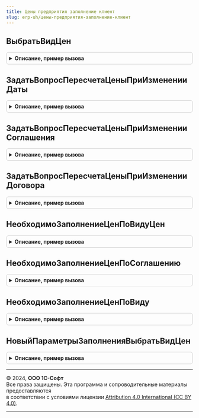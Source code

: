 ```yaml
---
title: Цены предприятия заполнение клиент
slug: erp-uh/цены-предприятия-заполнение-клиент
---
```



## ВыбратьВидЦен
<details style="margin: 1em 0; padding: 0.5em; border: 1px solid #ccc; border-radius: 6px;">

<summary style="font-weight: bold; cursor: pointer;">Описание, пример вызова</summary>

```bsl

// Процедура для выбора вида цен из единой формы выбора.
//
// Параметры:
//	ПараметрыЗаполнения - см. НовыйПараметрыЗаполненияВыбратьВидЦен
Процедура ВыбратьВидЦен(ПараметрыЗаполнения) Экспорт
```

Пример вызова
```bsl
ЦеныПредприятияЗаполнениеКлиент.ВыбратьВидЦен(ПараметрыЗаполнения) 
```
</details>

## ЗадатьВопросПересчетаЦеныПриИзмененииДаты
<details style="margin: 1em 0; padding: 0.5em; border: 1px solid #ccc; border-radius: 6px;">

<summary style="font-weight: bold; cursor: pointer;">Описание, пример вызова</summary>

```bsl

// Вопрос по пересчету цен при изменении даты документа.
//
// Параметры:
//	Документ - ДокументОбъект - для которого выполняются проверки
//	ОповещениеОРезультате - ОписаниеОповещения - оповещение о результате вопроса,
//			Ложь, если необходимые данные не заполнены или на вопрос пользователь ответил отрицательно.
//	ИмяТЧ -Строка - Имя табличной части, значение по-умолчанию "Товары".
//	ПроверитьСоглашение - Булево - признак необходимости проверки соглашение,
//	ТекстВопроса - Строка - текст вопроса.
//
Процедура ЗадатьВопросПересчетаЦеныПриИзмененииДаты( Экспорт
```

Пример вызова
```bsl
ЦеныПредприятияЗаполнениеКлиент.ЗадатьВопросПересчетаЦеныПриИзмененииДаты();
```
</details>

## ЗадатьВопросПересчетаЦеныПриИзмененииСоглашения
<details style="margin: 1em 0; padding: 0.5em; border: 1px solid #ccc; border-radius: 6px;">

<summary style="font-weight: bold; cursor: pointer;">Описание, пример вызова</summary>

```bsl

// Вопрос по пересчету цен при изменении соглашения.
//
// Параметры:
//	Документ - ДокументОбъект - для которого выполняются проверки
//	ОповещениеОРезультате - ОписаниеОповещения - оповещение о результате вопроса,
//			Ложь, если необходимые данные не заполнены или на вопрос пользователь ответил отрицательно.
//	ИмяТЧ -Строка - Имя табличной части, значение по-умолчанию "Товары".
//
//
Процедура ЗадатьВопросПересчетаЦеныПриИзмененииСоглашения(Документ, ОповещениеОРезультате, ИмяТЧ="Товары") Экспорт
```

Пример вызова
```bsl
ЦеныПредприятияЗаполнениеКлиент.ЗадатьВопросПересчетаЦеныПриИзмененииСоглашения(Документ, ОповещениеОРезультате, ИмяТЧ);
```
</details>

## ЗадатьВопросПересчетаЦеныПриИзмененииДоговора
<details style="margin: 1em 0; padding: 0.5em; border: 1px solid #ccc; border-radius: 6px;">

<summary style="font-weight: bold; cursor: pointer;">Описание, пример вызова</summary>

```bsl

// Вопрос по пересчету цен при изменении договора.
//
// Параметры:
//	Документ - ДокументОбъект - для которого выполняются проверки
//	ОповещениеОРезультате - ОписаниеОповещения - оповещение о результате вопроса,
//			Ложь, если необходимые данные не заполнены или на вопрос пользователь ответил отрицательно.
//	ИмяТЧ -Строка - Имя табличной части, значение по-умолчанию "Товары".
//
//
Процедура ЗадатьВопросПересчетаЦеныПриИзмененииДоговора(Документ, ОповещениеОРезультате, ИмяТЧ="Товары") Экспорт
```

Пример вызова
```bsl
ЦеныПредприятияЗаполнениеКлиент.ЗадатьВопросПересчетаЦеныПриИзмененииДоговора(Документ, ОповещениеОРезультате, ИмяТЧ);
```
</details>

## НеобходимоЗаполнениеЦенПоВидуЦен
<details style="margin: 1em 0; padding: 0.5em; border: 1px solid #ccc; border-radius: 6px;">

<summary style="font-weight: bold; cursor: pointer;">Описание, пример вызова</summary>

```bsl


// Проверяет заполненность реквизитов, необходимых для заполнения цен в документе по виду цен.
//
// Параметры:
//   Документ                    - ДокументОбъект - объект, для которого выполняются проверки.
//   ИмяТабличнойЧасти           - Строка - имя табличной части, в которой необходимо осуществить проверку.
//   ПредставлениеТабличнойЧасти - Строка - представление табличной части для информирования пользователя.
//
// Возвращаемое значение:
//   Булево - Ложь, если необходимые данные не заполнены.
//
Функция НеобходимоЗаполнениеЦенПоВидуЦен(Документ, ИмяТабличнойЧасти, ПредставлениеТабличнойЧасти) Экспорт
```

Пример вызова
```bsl
Результат = ЦеныПредприятияЗаполнениеКлиент.НеобходимоЗаполнениеЦенПоВидуЦен(Документ, ИмяТабличнойЧасти, ПредставлениеТабличнойЧасти) 
```
</details>

## НеобходимоЗаполнениеЦенПоСоглашению
<details style="margin: 1em 0; padding: 0.5em; border: 1px solid #ccc; border-radius: 6px;">

<summary style="font-weight: bold; cursor: pointer;">Описание, пример вызова</summary>

```bsl

// Проверяет заполненность реквизитов, необходимых для заполнения цен в документе по соглашению с клиентом.
//
// Параметры:
//	Документ                    - ДокументОбъект - объект, для которого выполняются проверки
//	ИмяТабличнойЧасти           - Строка - имя табличной части, в которой необходимо осуществить проверку
//	ПредставлениеТабличнойЧасти - Строка - представление табличной части для информирования пользователя.
//
// Возвращаемое значение:
//	Булево - Ложь, если необходимые данные не заполнены.
//
Функция НеобходимоЗаполнениеЦенПоСоглашению(Документ, ИмяТабличнойЧасти, ПредставлениеТабличнойЧасти) Экспорт
```

Пример вызова
```bsl
Результат = ЦеныПредприятияЗаполнениеКлиент.НеобходимоЗаполнениеЦенПоСоглашению(Документ, ИмяТабличнойЧасти, ПредставлениеТабличнойЧасти) 
```
</details>

## НеобходимоЗаполнениеЦенПоВиду
<details style="margin: 1em 0; padding: 0.5em; border: 1px solid #ccc; border-radius: 6px;">

<summary style="font-weight: bold; cursor: pointer;">Описание, пример вызова</summary>

```bsl

// Проверяет заполненность реквизитов, необходимых для заполнения цен в документе по договору с комиссионером.
//
// Параметры:
//	Документ            - ДанныеФормыСтруктура - объект, для которого выполняются проверки
//	ПараметрыЗаполнения - см. ЦеныПредприятияЗаполнениеСервер.НовыйПараметрыПроверкиВидаЦенДоговора
//
// Возвращаемое значение:
//	Булево - Ложь, если необходимые данные не заполнены.
//
Функция НеобходимоЗаполнениеЦенПоВиду(Документ, ПараметрыЗаполнения) Экспорт
```

Пример вызова
```bsl
Результат = ЦеныПредприятияЗаполнениеКлиент.НеобходимоЗаполнениеЦенПоВиду(Документ, ПараметрыЗаполнения) 
```
</details>

## НовыйПараметрыЗаполненияВыбратьВидЦен
<details style="margin: 1em 0; padding: 0.5em; border: 1px solid #ccc; border-radius: 6px;">

<summary style="font-weight: bold; cursor: pointer;">Описание, пример вызова</summary>

```bsl

// Конструктор параметров метода ВыбратьВидЦен.
//
// Возвращаемое значение:
//	Структура - Полный перечень возможных параметров,некоторые могут быть необязательными к заполнению:
//		* ОписаниеОповещения - ОписаниеОповещения,Неопределено - оповещение, которое должно быть обработано после выбора вида цен
//		* ЦенаВключаетНДС 							- Булево, Неопределено - отбор при выборе цены
//		* ИспользоватьПриПродаже 					- Булево, Неопределено - отбор при выборе цены
//		* ИспользоватьПриПередачеМеждуОрганизациями - Булево, Неопределено - отбор при выборе цены
//		* ВладелецИндивидуальногоВидаЦен			- СправочникСсылка.СоглашенияСКлиентами,СправочникСсылка.Партнеры,СправочникСсылка.ФорматыМагазинов,СправочникСсылка.Склады,Неопределено

//++ НЕ УТ

//		* ИспользоватьПриПередачеПродукцииДавальцу 	- Булево, Неопределено - отбор при выборе цены.

//-- НЕ УТ

// Новый параметры заполнения выбрать вид цен.
//
// Возвращаемое значение:
//  Структура - Новый параметры заполнения выбрать вид цен:
// * ОписаниеОповещения - Неопределено -
// * ЦенаВключаетНДС - Неопределено -
// * ИспользоватьПриПродаже - Неопределено -
// * ИспользоватьПриПередачеМеждуОрганизациями - Неопределено -
// * ВладелецИндивидуальногоВидаЦен - Неопределено -
// * ИспользоватьПриПередачеПродукцииДавальцу - Неопределено -
Функция НовыйПараметрыЗаполненияВыбратьВидЦен() Экспорт
```

Пример вызова
```bsl
Результат = ЦеныПредприятияЗаполнениеКлиент.НовыйПараметрыЗаполненияВыбратьВидЦен() 
```
</details>

---

© 2024, **ООО 1С-Софт**  
Все права защищены. Эта программа и сопроводительные материалы предоставляются  
в соответствии с условиями лицензии [Attribution 4.0 International (CC BY 4.0)](https://creativecommons.org/licenses/by/4.0/legalcode).

---
